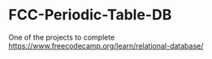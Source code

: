 # FCC-Periodic-Table-DB
One of the projects to complete https://www.freecodecamp.org/learn/relational-database/
